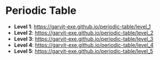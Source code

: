 # Periodic Table

- **Level 1**: https://garvit-exe.github.io/periodic-table/level_1
- **Level 2**: https://garvit-exe.github.io/periodic-table/level_2
- **Level 3**: https://garvit-exe.github.io/periodic-table/level_3
- **Level 4**: https://garvit-exe.github.io/periodic-table/level_4
- **Level 5**: https://garvit-exe.github.io/periodic-table/level_5
